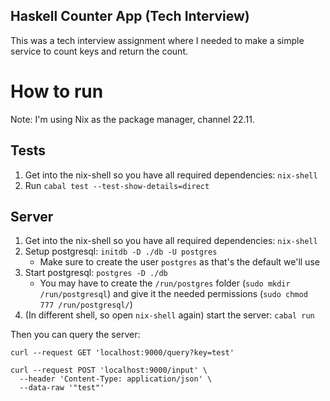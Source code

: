 Haskell Counter App (Tech Interview)
------------------------------------

This was a tech interview assignment where I needed to make a simple service to count keys and return the count.

# How to run

Note: I'm using Nix as the package manager, channel 22.11.

## Tests


1. Get into the nix-shell so you have all required dependencies: `nix-shell`
2. Run `cabal test --test-show-details=direct`

## Server

1. Get into the nix-shell so you have all required dependencies: `nix-shell`
2. Setup postgresql: `initdb -D ./db -U postgres`
    * Make sure to create the user `postgres` as that's the default we'll use
3. Start postgresql: `postgres -D ./db`
    * You may have to create the `/run/postgres` folder (`sudo mkdir /run/postgresql`)
    and give it the needed permissions (`sudo chmod 777 /run/postgresql/`)
4. (In different shell, so open `nix-shell` again) start the server: `cabal run`

Then you can query the server:

```
curl --request GET 'localhost:9000/query?key=test'
```

```
curl --request POST 'localhost:9000/input' \
  --header 'Content-Type: application/json' \
  --data-raw '"test"'
```
